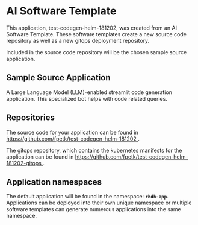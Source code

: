 # AI Software Template

This application, test-codegen-helm-181202, was created from an AI Software Template. These software templates create a new source code repository as well as a new gitops deployment repository.

Included in the source code repository will be the chosen sample source application.

## Sample Source Application

A Large Language Model (LLM)-enabled streamlit code generation application. This specialized bot helps with code related queries.

## Repositories

The source code for your application can be found in [https://github.com/fpetk/test-codegen-helm-181202 ](https://github.com/fpetk/test-codegen-helm-181202 ).
 
The gitops repository, which contains the kubernetes manifests for the application can be found in 
[https://github.com/fpetk/test-codegen-helm-181202-gitops ](https://github.com/fpetk/test-codegen-helm-181202-gitops ). 

## Application namespaces 

The default application will be found in the namespace: **`rhdh-app`**. Applications can be deployed into their own unique namespace or multiple software templates can generate numerous applications into the same namespace.